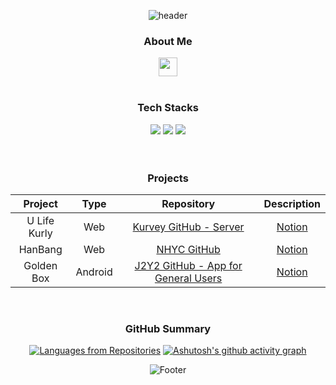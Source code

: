 <div align="center">

![header](https://capsule-render.vercel.app/api?type=waving&color=timeGradient&height=250&section=header&text=Lee%20HoYoon&fontSize=50&fontAlign=80&desc=Backend%20Developer&descSize=30&descAlign=75&descAlignY=30&animation=fadeIn)

### About Me
[<img src="https://img.shields.io/badge/Notion-000000?style=flat&logo=Notion&logoColor=white" height=30px>](https://lee-hoyoon.notion.site/Backend-Developer-f8ddd758257e417eb26d000843d582db)
</br></br>

### Tech Stacks
<img src="https://img.shields.io/badge/Java-007396?style=for-the-badge&logo=Java&logoColor=white"> <img src="https://img.shields.io/badge/Spring Boot-6DB33F?style=for-the-badge&logo=Spring%20Boot&logoColor=white"> <img src="https://img.shields.io/badge/MySQL-4479A1?style=for-the-badge&logo=MySQL&logoColor=white">
</br></br></br>

### Projects
|Project|Type|Repository|Description|
|:--:|:--:|:--:|:--:|
|U Life Kurly|Web|[Kurvey GitHub - Server](https://github.com/Kurvey/Server)|[Notion](https://lee-hoyoon.notion.site/U-Life-Kurly-cd193dcb820147088547f82598c398ec)|
|HanBang|Web|[NHYC GitHub](https://github.com/AhnHyeonho/NHYC)|[Notion](https://lee-hoyoon.notion.site/HanBang-da45226e49c043d4ad284a55072d9d89)|
|Golden Box|Android|[J2Y2 GitHub - App for General Users](https://github.com/J2Y2-GoldenBox/GoldenBox-GeneralPurposeVehicle)|[Notion](https://lee-hoyoon.notion.site/Golden-Box-735da60843bd45d3a3a5169206ebe91a)|
</br>

### GitHub Summary
[![Languages from Repositories](https://github-readme-stats.vercel.app/api/top-langs/?username=HoYoon-Lee&layout=compact&langs_count=8&theme=nord)](https://github.com/HoYoon-Lee)
[![Ashutosh's github activity graph](https://activity-graph.herokuapp.com/graph?username=HoYoon-Lee&theme=nord)](https://github.com/HoYoon-Lee)

![Footer](https://capsule-render.vercel.app/api?type=waving&color=timeGradient&height=120&section=footer)

</div>
